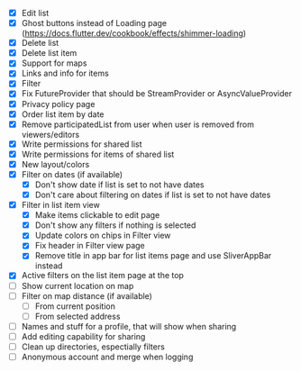 - [x] Edit list
- [x] Ghost buttons instead of Loading page (https://docs.flutter.dev/cookbook/effects/shimmer-loading)
- [x] Delete list
- [x] Delete list item
- [x] Support for maps
- [x] Links and info for items
- [x] Filter
- [x] Fix FutureProvider that should be StreamProvider or AsyncValueProvider
- [x] Privacy policy page
- [x] Order list item by date
- [x] Remove participatedList from user when user is removed from viewers/editors
- [x] Write permissions for shared list
- [x] Write permissions for items of shared list
- [x] New layout/colors
- [x] Filter on dates (if available)
  - [x] Don't show date if list is set to not have dates
  - [x] Don't care about filtering on dates if list is set to not have dates
- [x] Filter in list item view
  - [x] Make items clickable to edit page
  - [x] Don't show any filters if nothing is selected
  - [x] Update colors on chips in Filter view
  - [x] Fix header in Filter view page
  - [x] Remove title in app bar for list items page and use SliverAppBar instead
- [x] Active filters on the list item page at the top
- [ ] Show current location on map
- [ ] Filter on map distance (if available)
  - [ ] From current position
  - [ ] From selected address
- [ ] Names and stuff for a profile, that will show when sharing
- [ ] Add editing capability for sharing
- [ ] Clean up directories, espectially filters
- [ ] Anonymous account and merge when logging
